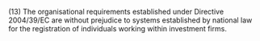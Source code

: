 (13) The organisational requirements established under Directive 2004/39/EC are without prejudice to systems established by national law for the registration of individuals working within investment firms.
